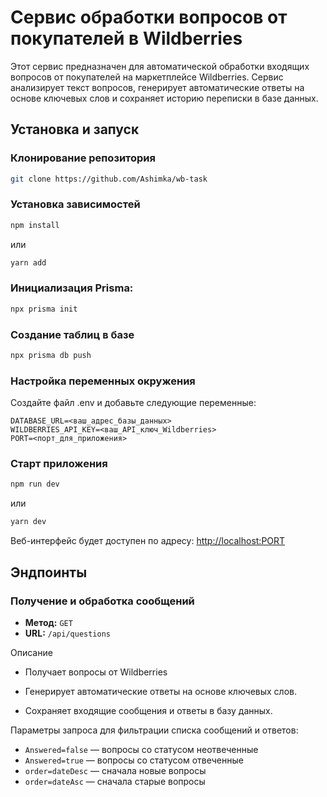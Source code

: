# Сервис обработки вопросов от покупателей в Wildberries

Этот сервис предназначен для автоматической обработки входящих вопросов от покупателей на маркетплейсе Wildberries. Сервис анализирует текст вопросов, генерирует автоматические ответы на основе ключевых слов и сохраняет историю переписки в базе данных.

## Установка и запуск

### Клонирование репозитория

```bash
git clone https://github.com/Ashimka/wb-task
```

### Установка зависимостей

```bash
npm install
```

или

```bash
yarn add
```

### Инициализация Prisma:

```bash
npx prisma init
```

### Создание таблиц в базе

```bash
npx prisma db push
```

### Настройка переменных окружения

Создайте файл .env и добавьте следующие переменные:

```Code
DATABASE_URL=<ваш_адрес_базы_данных>
WILDBERRIES_API_KEY=<ваш_API_ключ_Wildberries>
PORT=<порт_для_приложения>
```

### Старт приложения

```bash
npm run dev
```

или

```bash
yarn dev
```

Веб-интерфейс будет доступен по адресу: [http://localhost:PORT](http://localhost:PORT)

## Эндпоинты

### Получение и обработка сообщений

- **Метод:** `GET`
- **URL:** `/api/questions`

Описание

- Получает вопросы от Wildberries

- Генерирует автоматические ответы на основе ключевых слов.

- Сохраняет входящие сообщения и ответы в базу данных.

Параметры запроса для фильтрации списка сообщений и ответов:

- `Answered=false` — вопросы со статусом неотвеченные
- `Answered=true` — вопросы со статусом отвеченные
- `order=dateDesc` — сначала новые вопросы
- `order=dateAsc` — сначала старые вопросы
